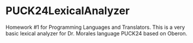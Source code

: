 # PUCK24LexicalAnalyzer
Homework #1 for Programming Languages and Translators.
This is a very basic lexical analyzer for Dr. Morales language PUCK24 based on Oberon.
